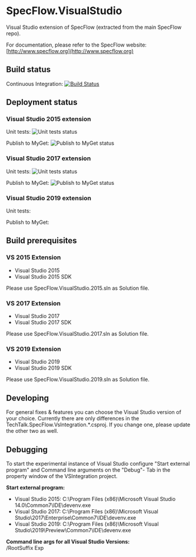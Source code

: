 # SpecFlow.VisualStudio

Visual Studio extension of SpecFlow (extracted from the main SpecFlow repo).

For documentation, please refer to the SpecFlow website:
[http://www.specflow.org](http://www.specflow.org)

## Build status

Continuous Integration: [![Build Status](https://specflow.visualstudio.com/SpecFlow/_apis/build/status/SpecFlow.VisualStudio.CI)](https://specflow.visualstudio.com/SpecFlow/_build/latest?definitionId=3)

## Deployment status

### Visual Studio 2015 extension

Unit tests: ![Unit tests status](https://specflow.vsrm.visualstudio.com/_apis/public/Release/badge/4d755a95-f4b3-45f5-abb5-aeccc2b85d15/2/8)

Publish to MyGet: ![Publish to MyGet status](https://specflow.vsrm.visualstudio.com/_apis/public/Release/badge/4d755a95-f4b3-45f5-abb5-aeccc2b85d15/2/9)

### Visual Studio 2017 extension

Unit tests: ![Unit tests status](https://specflow.vsrm.visualstudio.com/_apis/public/Release/badge/4d755a95-f4b3-45f5-abb5-aeccc2b85d15/2/6)

Publish to MyGet: ![Publish to MyGet status](https://specflow.vsrm.visualstudio.com/_apis/public/Release/badge/4d755a95-f4b3-45f5-abb5-aeccc2b85d15/2/7)

### Visual Studio 2019 extension

Unit tests:

Publish to MyGet: 

## Build prerequisites

### VS 2015 Extension

- Visual Studio 2015
- Visual Studio 2015 SDK

Please use SpecFlow.VisualStudio.2015.sln as Solution file.

### VS 2017 Extension

- Visual Studio 2017
- Visual Studio 2017 SDK

Please use SpecFlow.VisualStudio.2017.sln as Solution file.

### VS 2019 Extension

- Visual Studio 2019
- Visual Studio 2019 SDK

Please use SpecFlow.VisualStudio.2019.sln as Solution file.

## Developing

For general fixes & features you can choose the Visual Studio version of your choice.
Currently there are only differences in the TechTalk.SpecFlow.VsIntegration.*.csproj. If you change one, please update the other two as well.

## Debugging

To start the experimental instance of Visual Studio configure "Start external program" and Command line arguments on the "Debug"- Tab in the property window of the VSIntegration project.

**Start external program:**

- Visual Studio 2015: C:\Program Files (x86)\Microsoft Visual Studio 14.0\Common7\IDE\devenv.exe
- Visual Studio 2017: C:\Program Files (x86)\Microsoft Visual Studio\2017\Enterprise\Common7\IDE\devenv.exe
- Visual Studio 2019: C:\Program Files (x86)\Microsoft Visual Studio\2019\Preview\Common7\IDE\devenv.exe

**Command line args for all Visual Studio Versions:**  
/RootSuffix Exp
